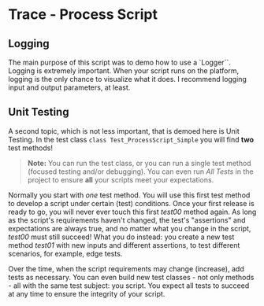 # Trace - Process Script

## Logging

The main purpose of this script was to demo how to use a `Logger``. 
Logging is extremely important. When your script runs on the platform, logging is the only chance to visualize what it does. I recommend logging input and output parameters, at least.

## Unit Testing

A second topic, which is not less important, that is demoed here is Unit Testing. In the test class  `class Test_ProcessScript_Simple` you will find **two** test methods!

> **Note:** You can run the test class, or you can run a single test method (focused testing and/or debugging). You can even run _All Tests_ in the project to ensure **all** your scripts meet your expectations.
 
Normally you start with _one_ test method. You will use this first test method to develop a script under certain (test) conditions. Once your first release is ready to go, you will never ever touch this first _test00_ method again. As long as the script's requirements haven't changed, the test's "assertions" and expectations are always true, and no matter what you change in the script, _test00_ must still succeed! What you do instead: you create a new test method _test01_ with new inputs and different assertions, to test different scenarios, for example, edge tests.

Over the time, when the script requirements may change (increase), add tests as necessary. You can even build new test classes - not only methods - all with the same test subject: you script. You expect all tests to succeed at any time to ensure the integrity of your script. 
